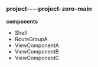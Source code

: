 ### project----project-zero-main
**components**
* Shell
* RouteGroupA
* ViewComponentA
* ViewComponentB
* ViewComponentC
